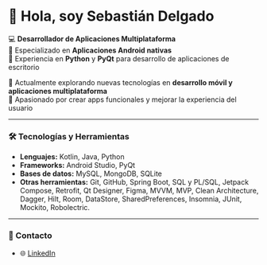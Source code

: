 # 👋 Hola, soy Sebastián Delgado

💻 **Desarrollador de Aplicaciones Multiplataforma**  
📱 Especializado en **Aplicaciones Android nativas**  
🐍 Experiencia en **Python** y **PyQt** para desarrollo de aplicaciones de escritorio  

🌱 Actualmente explorando nuevas tecnologías en **desarrollo móvil y aplicaciones multiplataforma**  
🚀 Apasionado por crear apps funcionales y mejorar la experiencia del usuario  

---

### 🛠 Tecnologías y Herramientas
- **Lenguajes:** Kotlin, Java, Python  
- **Frameworks:** Android Studio, PyQt
- **Bases de datos:** MySQL, MongoDB, SQLite
- **Otras herramientas:** Git, GitHub, Spring Boot, SQL y PL/SQL, Jetpack Compose, Retrofit, Qt Designer, Figma, MVVM, MVP, Clean Architecture, Dagger, Hilt, Room, DataStore, SharedPreferences, Insomnia, JUnit, Mockito, Robolectric.

---

### 🔗 Contacto
- 🌐 [LinkedIn](https//:linkedin.com/in/sebastian-delgado-álvarez-b151a2157)  



